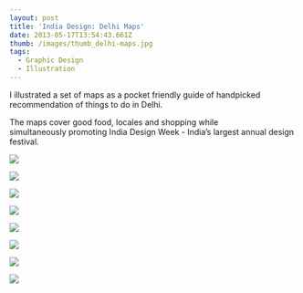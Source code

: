 ```yaml
---
layout: post
title: 'India Design: Delhi Maps'
date: 2013-05-17T13:54:43.661Z
thumb: /images/thumb_delhi-maps.jpg
tags:
  - Graphic Design
  - Illustration
---
```

I illustrated a set of maps as a pocket friendly guide of handpicked recommendation of things to do in Delhi.

The maps cover good food, locales and shopping while simultaneously promoting India Design Week - India’s largest annual design festival.

![](/images/01DelhiMap.jpg)

![](/images/02DelhiMap.jpg)

![](/images/03DelhiMap.jpg)

![](/images/04DelhiMap.jpg)

![](/images/05DelhiMap.jpg)

![](/images/06DelhiMap.jpg)

![](/images/07DelhiMap.jpg)

![](/images/08DelhiMap.jpg)
